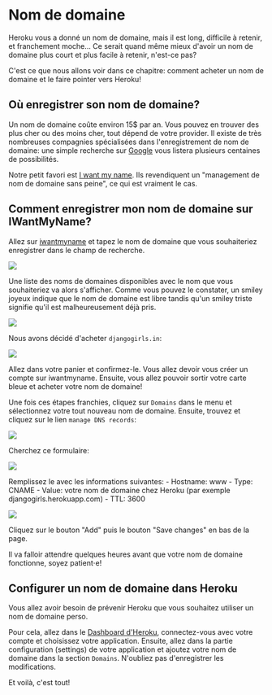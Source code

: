 # Nom de domaine

Heroku vous a donné un nom de domaine, mais il est long, difficile à retenir, et franchement moche... Ce serait quand même mieux d'avoir un nom de domaine plus court et plus facile à retenir, n'est-ce pas?

C'est ce que nous allons voir dans ce chapitre: comment acheter un nom de domaine et le faire pointer vers Heroku!

## Où enregistrer son nom de domaine?

Un nom de domaine coûte environ 15$ par an. Vous pouvez en trouver des plus cher ou des moins cher, tout dépend de votre provider. Il existe de très nombreuses compagnies spécialisées dans l'enregistrement de nom de domaine: une simple recherche sur [Google][1] vous listera plusieurs centaines de possibilités.

 [1]: https://www.google.com/search?q=register%20domain

Notre petit favori est [I want my name][2]. Ils revendiquent un "management de nom de domaine sans peine", ce qui est vraiment le cas.

 [2]: https://iwantmyname.com/

## Comment enregistrer mon nom de domaine sur IWantMyName?

Allez sur [iwantmyname][3] et tapez le nom de domaine que vous souhaiteriez enregistrer dans le champ de recherche.

 [3]: http://iwantmyname.com

![][4]

 [4]: images/1.png

Une liste des noms de domaines disponibles avec le nom que vous souhaiteriez va alors s'afficher. Comme vous pouvez le constater, un smiley joyeux indique que le nom de domaine est libre tandis qu'un smiley triste signifie qu'il est malheureusement déjà pris.

![][5]

 [5]: images/2.png

Nous avons décidé d'acheter `djangogirls.in`:

![][6]

 [6]: images/3.png

Allez dans votre panier et confirmez-le. Vous allez devoir vous créer un compte sur iwantmyname. Ensuite, vous allez pouvoir sortir votre carte bleue et acheter votre nom de domaine!

Une fois ces étapes franchies, cliquez sur `Domains` dans le menu et sélectionnez votre tout nouveau nom de domaine. Ensuite, trouvez et cliquez sur le lien `manage DNS records`:

![][7]

 [7]: images/4.png

Cherchez ce formulaire:

![][8]

 [8]: images/5.png

Remplissez le avec les informations suivantes: - Hostname: www - Type: CNAME - Value: votre nom de domaine chez Heroku (par exemple djangogirls.herokuapp.com) - TTL: 3600

![][9]

 [9]: images/6.png

Cliquez sur le bouton "Add" puis le bouton "Save changes" en bas de la page.

Il va falloir attendre quelques heures avant que votre nom de domaine fonctionne, soyez patient⋅e!

## Configurer un nom de domaine dans Heroku

Vous allez avoir besoin de prévenir Heroku que vous souhaitez utiliser un nom de domaine perso.

Pour cela, allez dans le [Dashboard d'Heroku][10], connectez-vous avec votre compte et choisissez votre application. Ensuite, allez dans la partie configuration (settings) de votre application et ajoutez votre nom de domaine dans la section `Domains`. N'oubliez pas d'enregistrer les modifications.

 [10]: https://dashboard.heroku.com/apps

Et voilà, c'est tout!
